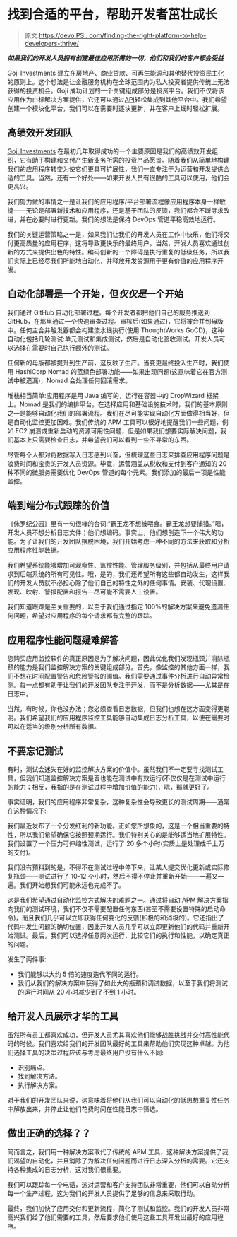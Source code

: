 # 找到合适的平台，帮助开发者茁壮成长

> 原文:[https://devo PS . com/finding-the-right-platform-to-help-developers-thrive/](https://devops.com/finding-the-right-platform-to-help-developers-thrive/)

***如果我们的开发人员拥有创建最佳应用所需的一切，他们和我们的客户都会受益***

Goji Investments 建立在房地产、商业贷款、可再生能源和其他替代投资民主化的原则上。这个想法是让金融服务机构在全球范围内为私人投资者提供传统上无法获得的投资机会。Goji 成功计划的一个关键组成部分是投资平台。我们不仅将该应用作为白标解决方案提供，它还可以通过[API](https://devops.com/?s=APIs)轻松集成到其他平台中。我们希望创建一个模块化平台，我们可以在需要时逐块更新，并在客户上线时轻松扩展。

## 高绩效开发团队

[Goji Investments](https://www.goji.investments/) 在最初几年取得成功的一个主要原因是我们的高绩效开发组织，它有助于构建和交付产生新业务所需的投资产品愿景。随着我们从简单地构建我们的应用程序转变为使它们更具可扩展性，我们一直专注于为运营和开发提供合适的工具。当然，还有一个好处——如果开发人员有很酷的工具可以使用，他们会更高兴。

我们努力做的事情之一是让我们的应用程序/平台部署流程像应用程序本身一样敏捷——无论是部署新技术和应用程序，还是基于团队的反馈，我们都会不断寻求改进，并在必要时进行更新。我们的想法是保持 DevOps 管道平稳高效地运行。

我们的关键运营策略之一是，如果我们让我们的开发人员在工作中快乐，他们将交付更高质量的应用程序，这将导致更快乐的最终用户。当然，开发人员喜欢通过创新的方式来提供出色的特性。编码创新的一个障碍是执行重复的低级任务，所以我们实际上已经尽我们所能地自动化，并释放开发资源用于更有价值的应用程序开发。

## 自动化部署是一个开始，但*仅仅是*一个开始

我们通过 GitHub 自动化部署过程。每个开发者都把他们自己的服务推送到 GitHub，在那里通过一个快速审查过程。审核后(如果通过)，它将被合并到母版中。任何主合并触发器都会构建流水线执行(使用 ThoughtWorks GoCD)，这种自动化包括几轮测试:单元测试和集成测试，然后是自动化验收测试。开发人员可以选择在需要时自己执行额外的测试。

任何新的母版都被提升到生产前，这反映了生产。当变更最终投入生产时，我们使用 HashiCorp Nomad 的蓝绿色部署功能——如果出现问题(这意味着它在官方测试中被遗漏)，Nomad 会处理任何回滚需求。

堆栈相当简单:应用程序是用 Java 编写的，运行在容器中的 DropWizard 框架上。Nomad 是我们的编排平台。在选择应用和基础设施技术时，我们的基本原则之一是能够自动化我们的部署流程。我们在尽可能实现自动化方面做得相当好，但是自动化监控更加困难。我们传统的 APM 工具可以很好地提醒我们一些问题，例如 EC2 崩溃或重新启动的资源可用性问题，但是如果我们想要实际解决问题，我们基本上只需要检查日志，并希望我们可以看到一些不寻常的东西。

尽管每个人都对将数据写入日志感到兴奋，但梳理这些日志来排查应用程序问题是浪费时间和宝贵的开发人员资源。毕竟，运营涵盖从税收和支付到客户通知的 20 种不同的微服务需要优化 DevOps 管道的每个元素。我们添加的最后一项是性能监控。

## 端到端分布式跟踪的价值

《侏罗纪公园》里有一句很棒的台词:“霸王龙不想被喂食。霸王龙想要捕猎。”嗯，开发人员不想分析日志文件；他们想编码。事实上，他们想创造下一个伟大的功能。为了让我们的开发团队摆脱困境，我们开始考虑一种不同的方法来获取和分析应用程序性能数据。

我们希望系统能够增加可观察性、监控性能、管理服务级别，并包括从最终用户请求到后端系统的所有可见性。哦，是的，我们还希望所有这些都自动发生，这样我们的开发人员就不必担心除了他们自己的特性之外的任何事情。安装、代理设置、发现、映射、警报配置和报告—尽可能不需要人工设置。

我们知道跟踪是至关重要的，以至于我们通过指定 100%的解决方案来避免遗漏任何问题，希望对应用程序的每个请求都有完整的跟踪。

## 应用程序性能问题疑难解答

您购买应用监控软件的真正原因是为了解决问题，因此优化我们发现瓶颈并消除瓶颈的能力是我们监控解决方案的关键组成部分。首先，像监控的其他方面一样，我们不想花时间配置警告和危险警报的阈值。我们需要通过事件分析进行自动异常检测。每一点都有助于让我们的开发团队专注于开发，而不是分析数据——尤其是在日志中。

当然，有时候，你也没办法；您必须查看日志数据，但我们也想在这方面变得更聪明。我们希望我们的应用程序监控工具能够自动集成日志分析工具，以便在需要时可以在适当的级别分析所有数据。

## 不要忘记测试

有时，测试会迷失在好的监控解决方案的价值中。虽然我们不一定要寻找测试工具，但我们知道监控解决方案是否也能在测试中有效运行(不仅仅是在测试中运行的能力；相反，我指的是在测试过程中增加价值的能力)，嗯，那就更好了。

事实证明，我们的应用程序非常复杂，这种复杂性会导致更长的测试周期——通常在这种情况下:

我们最近发布了一个分发红利的新功能。正如您所想象的，这是一个相当重要的特性，所以我们希望确保它按照预期运行。我们特别关心的是能够适当地扩展特性。我们设置了一个压力可伸缩性测试，运行了 20 多个小时(实质上是处理成千上万的支付)。

我们没有预料到的是，不得不在测试过程中停下来，让某人提交优化更新或实际修复瓶颈——测试进行了 10-12 个小时，然后不得不停止并重新开始——一遍又一遍。我们开始想我们可能永远也完成不了。

这是我们希望通过自动化监控方式解决的难题之一。通过将自动 APM 解决方案指向我们的测试环境，我们不仅不需要配置任何东西(甚至不需要设置特殊的启动命令)，而且我们几乎可以立即获得任何变化的反馈(积极的和消极的)。它还指出了代码中发生问题的确切位置，因此开发人员几乎可以立即更新他们的代码并重新开始测试。最后，我们可以选择任意两次运行，比较它们的执行和性能，以确定真正的问题。

发生了两件事:

*   我们能够以大约 5 倍的速度迭代不同的运行。
*   我们从我们的解决方案中获得了如此大的瓶颈和调试数据，以至于我们将测试的运行时间从 20 小时减少到了不到 1 小时。

## 给开发人员展示才华的工具

虽然所有员工都喜欢成功，但开发人员尤其喜欢他们能够战胜挑战并交付高性能代码的时候。我们喜欢给我们的开发团队最好的工具来帮助他们实现这种卓越。为他们选择工具的决策过程应该与考虑最终用户没有什么不同:

*   识别痛点。
*   找到解决方法。
*   执行解决方案。

对于我们的开发团队来说，这意味着将他们从我们可以自动化的低思想重复性任务中解放出来，并停止让他们花费时间在性能日志中筛选。

## 做出正确的选择？？

简而言之，我们用一种解决方案取代了传统的 APM 工具，这种解决方案提供了我们渴望的自动化，并且消除了为解决任何问题而进行日志深入分析的需要。它还支持各种集成的日志分析，这对我们很重要。

我们可以跟踪每一个电话，这对运营和客户支持团队非常重要，他们可以自动分析每一个生产过程，这为我们的开发人员提供了足够的信息来采取行动。

最终，我们加快了应用交付和更新流程，简化了测试和监控。我们的开发人员非常高兴我们给了他们需要的工具，然后要求他们使用这些工具开发出最好的应用程序。